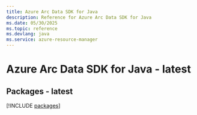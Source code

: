 ```yaml
---
title: Azure Arc Data SDK for Java
description: Reference for Azure Arc Data SDK for Java
ms.date: 05/30/2025
ms.topic: reference
ms.devlang: java
ms.service: azure-resource-manager
---
```

# Azure Arc Data SDK for Java - latest
## Packages - latest
[!INCLUDE [packages](arc-data-index.md)]